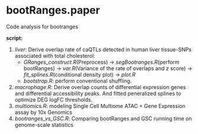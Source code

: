 # bootRanges.paper
Code analysis for bootranges

**script:**
1. *liver*: Derive overlap rate of  caQTLs detected in human liver tissue-SNPs associated with total cholesterol: 
   * *GRanges_construct.R*(Preprocess) -> *segBootranges.R*(perform bootRanges) -> *var.R*(Variance of the rate of overlaps and $z$ score) -> *fit_splines.R*(conditional density plot) -> *plot.R*
   * *bootstrap.R*: perform conventional shuffling.
2. *macrophage.R*: Derive overlap counts of differential expression genes and differential accessibility peaks.
And fitted peneralized splines to optimize DEG logFC thresholds. 
3. *multiomics.R*: modeling Single Cell Multiome ATAC + Gene Expression assay by 10x Genomics
4. *bootranges_vs_GSC.R*: Comparing bootRanges and GSC running time on genome-scale statistics 
